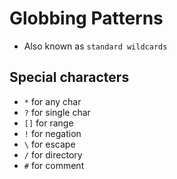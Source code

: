 # Globbing Patterns

- Also known as `standard wildcards`

## Special characters

- `*` for any char
- `?` for single char
- `[]` for range
- `!` for negation
- `\` for escape
- `/` for directory
- `#` for comment
